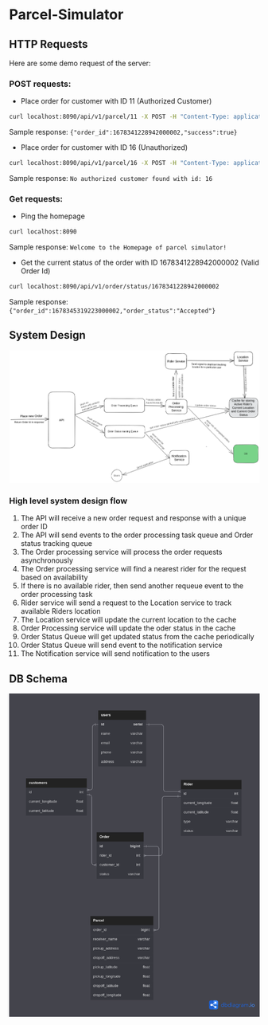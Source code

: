 # Parcel-Simulator

## HTTP Requests
Here are some demo request of the server:

### POST requests:

- Place order for customer with ID 11 (Authorized Customer)
```bash
curl localhost:8090/api/v1/parcel/11 -X POST -H "Content-Type: application/json" -d '{"receiver_name":"xyz", "receiver_number":"0131234131", "pickup_latitude":37.7749,"pickup_longitude":-122.4313,"dropoff_latitude":37.7886,"dropoff_longitude":-122.4314}'  
```
Sample response:
`{"order_id":1678341228942000002,"success":true}`

- Place order for customer with ID 16 (Unauthorized)
```bash
curl localhost:8090/api/v1/parcel/16 -X POST -H "Content-Type: application/json" -d '{"receiver_name":"xyz", "receiver_number":"0131234131", "pickup_latitude":37.7749,"pickup_longitude":-122.4313,"dropoff_latitude":37.7886,"dropoff_longitude":-122.4314}' 
```
Sample response:
`No authorized customer found with id: 16`

### Get requests:

- Ping the homepage
```bash
curl localhost:8090
```
Sample response:
`Welcome to the Homepage of parcel simulator!`

- Get the current status of the order with ID 1678341228942000002 (Valid Order Id)
```bash
curl localhost:8090/api/v1/order/status/1678341228942000002
```
Sample response:
`{"order_id":1678345319223000002,"order_status":"Accepted"}`



## System Design

![System Design](./media/system-design.png)

### High level system design flow

1. The API will receive a new order request and response with a unique order ID
2. The API will send events to the order processing task queue and Order status tracking queue
3. The Order processing service will process the order requests asynchronously
4. The Order processing service will find a nearest rider for the request based on availability
5. If there is no available rider, then send another requeue event to the order processing task
6. Rider service will send a request to the Location service to track available Riders location
7. The Location service will update the current location to the cache
8. Order Processing service will update the oder status in the cache
9. Order Status Queue will get updated status from the cache periodically
10. Order Status Queue will send event to the notification service
11. The Notification service will send notification to the users

## DB Schema

![DB Schema](./media/parcel.png)